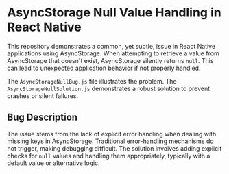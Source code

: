# AsyncStorage Null Value Handling in React Native

This repository demonstrates a common, yet subtle, issue in React Native applications using AsyncStorage.  When attempting to retrieve a value from AsyncStorage that doesn't exist, AsyncStorage silently returns `null`. This can lead to unexpected application behavior if not properly handled.

The `AsyncStorageNullBug.js` file illustrates the problem.  The `AsyncStorageNullSolution.js` demonstrates a robust solution to prevent crashes or silent failures.

## Bug Description

The issue stems from the lack of explicit error handling when dealing with missing keys in AsyncStorage.  Traditional error-handling mechanisms do not trigger, making debugging difficult. The solution involves adding explicit checks for `null` values and handling them appropriately, typically with a default value or alternative logic.